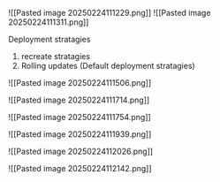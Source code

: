 ![[Pasted image 20250224111229.png]]
![[Pasted image 20250224111311.png]]


Deployment stratagies
1. recreate stratagies
2.  Rolling updates  (Default deployment stratagies)

![[Pasted image 20250224111506.png]]

![[Pasted image 20250224111714.png]]

![[Pasted image 20250224111754.png]]


![[Pasted image 20250224111939.png]]


![[Pasted image 20250224112026.png]]

![[Pasted image 20250224112142.png]]




